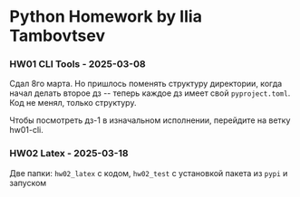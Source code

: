 # Python Homework by Ilia Tambovtsev

### HW01 CLI Tools - 2025-03-08
Сдал 8го марта. Но пришлось поменять структуру директории, когда начал делать второе дз -- теперь каждое дз имеет свой `pyproject.toml`. Код не менял, только структуру.

Чтобы посмотреть дз-1 в изначальном исполнении, перейдите на ветку hw01-cli.

### HW02 Latex - 2025-03-18
Две папки: `hw02_latex` с кодом, `hw02_test` с установкой пакета из `pypi` и запуском
